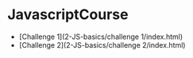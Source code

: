 # JavascriptCourse

* [Challenge 1](2-JS-basics/challenge 1/index.html)
* [Challenge 2](2-JS-basics/challenge 2/index.html)
